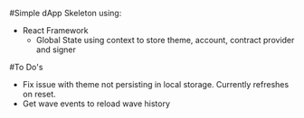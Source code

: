 #Simple dApp Skeleton using:

- React Framework
    - Global State using context to store theme, account, contract provider and signer

#To Do's
- Fix issue with theme not persisting in local storage. Currently refreshes on reset.
- Get wave events to reload wave history